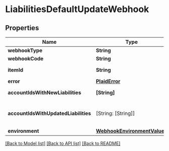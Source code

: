 # LiabilitiesDefaultUpdateWebhook

## Properties
Name | Type | Description | Notes
------------ | ------------- | ------------- | -------------
**webhookType** | **String** | &#x60;LIABILITIES&#x60; | 
**webhookCode** | **String** | &#x60;DEFAULT_UPDATE&#x60; | 
**itemId** | **String** | The &#x60;item_id&#x60; of the Item associated with this webhook, warning, or error | 
**error** | [**PlaidError**](PlaidError.md) |  | 
**accountIdsWithNewLiabilities** | **[String]** | An array of &#x60;account_id&#x60;&#39;s for accounts that contain new liabilities.&#39; | 
**accountIdsWithUpdatedLiabilities** | [String: [String]] | An object with keys of &#x60;account_id&#x60;&#39;s that are mapped to their respective liabilities fields that changed.  Example: &#x60;{ \&quot;XMBvvyMGQ1UoLbKByoMqH3nXMj84ALSdE5B58\&quot;: [\&quot;past_amount_due\&quot;] }&#x60;  | 
**environment** | [**WebhookEnvironmentValues**](WebhookEnvironmentValues.md) |  | 

[[Back to Model list]](../README.md#documentation-for-models) [[Back to API list]](../README.md#documentation-for-api-endpoints) [[Back to README]](../README.md)


